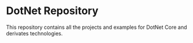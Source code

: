 # DotNet Repository #

This repository contains all the projects and examples for DotNet Core and derivates technologies.
